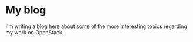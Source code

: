 # My blog

I'm writing a blog here about some of the more interesting topics regarding my work on OpenStack.
